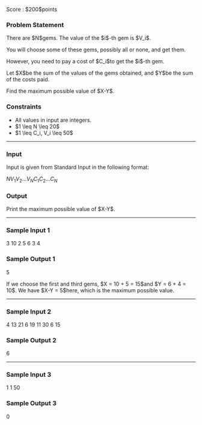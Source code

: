 
<div>

<span>

<span>

<p>
Score : $200$points
</p>

<div>

<section>

### **Problem Statement**

<p>
There are $N$gems. The value of the $i$-th gem is $V_i$.
</p>

<p>
You will choose some of these gems, possibly all or none, and get them.
</p>

<p>
However, you need to pay a cost of $C_i$to get the $i$-th gem.
</p>

<p>
Let $X$be the sum of the values of the gems obtained, and $Y$be the sum of the costs paid.
</p>

<p>
Find the maximum possible value of $X-Y$.
</p>

</section>

</div>

<div>

<section>

### **Constraints**

<ul>

<li>
All values in input are integers.
</li>

<li>
$1 \leq N \leq 20$
</li>

<li>
$1 \leq C_i, V_i \leq 50$
</li>

</ul>

</section>

</div>

---

<div>

<div>

<section>

### **Input**

<p>
Input is given from Standard Input in the following format:
</p>

<div>

$N$$V_1$$V_2$$...$$V_N$$C_1$$C_2$$...$$C_N$
</div>

</section>

</div>

<div>

<section>

### **Output**

<p>
Print the maximum possible value of $X-Y$.
</p>

</section>

</div>

</div>

---

<div>

<section>

### **Sample Input 1**

<div>

3
10 2 5
6 3 4

</div>

</section>

</div>

<div>

<section>

### **Sample Output 1**

<div>

5

</div>

<p>
If we choose the first and third gems, $X = 10 + 5 = 15$and $Y = 6 + 4 = 10$.
We have $X-Y = 5$here, which is the maximum possible value.
</p>

</section>

</div>

---

<div>

<section>

### **Sample Input 2**

<div>

4
13 21 6 19
11 30 6 15

</div>

</section>

</div>

<div>

<section>

### **Sample Output 2**

<div>

6

</div>

</section>

</div>

---

<div>

<section>

### **Sample Input 3**

<div>

1
1
50

</div>

</section>

</div>

<div>

<section>

### **Sample Output 3**

<div>

0

</div>

</section>

</div>

</span>

</span>

</div>
